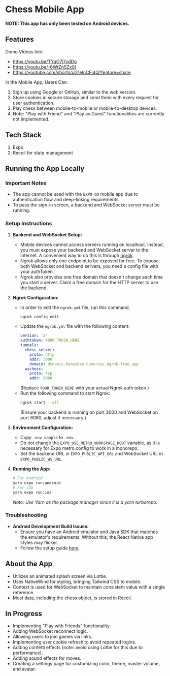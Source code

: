 # Chess Mobile App

**NOTE: This app has only been tested on Android devices.**

## Features

Demo Videos link:

- https://youtu.be/TYqO7j7ydDo
- https://youtu.be/-6WtZn5Zx0I
- https://youtube.com/shorts/uG1elnCFi4Q?feature=share

In the Mobile App, Users Can:

1. Sign up using Google or GitHub, similar to the web version.
2. Store cookies in secure storage and send them with every request for user authentication.
3. Play chess between mobile-to-mobile or mobile-to-desktop devices.
4. Note: "Play with Friend" and "Play as Guest" functionalities are currently not implemented.

## Tech Stack

1. Expo
2. Recoil for state management

## Running the App Locally

### Important Notes

- The app cannot be used with the `EXPO GO` mobile app due to authentication flow and deep-linking requirements.
- To pass the sign-in screen, a backend and WebSocket server must be running.

### Setup Instructions

1. **Backend and WebSocket Setup:**

   - Mobile devices cannot access servers running on localhost. Instead, you must expose your backend and WebSocket server to the internet. A convenient way to do this is through [ngrok](https://ngrok.com/).
   - Ngrok allows only one endpoint to be exposed for free. To expose both WebSocket and backend servers, you need a config file with your authToken.
   - Ngrok also provides one free domain that doesn't change each time you start a server. Claim a free domain for the HTTP server to use the backend.

2. **Ngrok Configuration:**

   - In order to edit the `ngrok.yml` file, run this command,
     ```bash
     ngrok config edit
     ```
   - Update the `ngrok.yml` file with the following content:
     ```yml
     version: '2'
     authtoken: YOUR_TOKEN_HERE
     tunnels:
       chess_server:
         proto: http
         addr: 3000
         domain: dynamic-honeybee-humorous.ngrok-free.app
       wschess:
         proto: tcp
         addr: 8080
     ```
     (Replace `YOUR_TOKEN_HERE` with your actual Ngrok auth token.)
   - Run the following command to start Ngrok:
     ```bash
     ngrok start --all
     ```
     (Ensure your backend is running on port 3000 and WebSocket on port 8080, adjust if necessary.)

3. **Environment Configuration:**

   - Copy `.env.sample` to `.env`.
   - Do not change the `EXPO_USE_METRO_WORKSPACE_ROOT` variable, as it is necessary for Expo metro config to work in a monorepo.
   - Set the backend URL in `EXPO_PUBLIC_API_URL` and WebSocket URL in `EXPO_PUBLIC_WS_URL`.

4. **Running the App:**
   ```bash
   # For Android
   yarn expo run:android
   # For iOS
   yarn expo run:ios
   ```
   _Note: Use Yarn as the package manager since it is a yarn turborepo._

### Troubleshooting

- **Android Development Build Issues:**
  - Ensure you have an Android emulator and Java SDK that matches the emulator's requirements. Without this, the React Native app styles may flicker.
  - Follow the setup guide [here](https://reactnative.dev/docs/set-up-your-environment).

## About the App

- Utilizes an animated splash screen via Lottie.
- Uses NativeWind for styling, bringing Tailwind CSS to mobile.
- Context is used for WebSocket to maintain consistent value with a single reference.
- Most data, including the chess object, is stored in Recoil.

## In Progress

- Implementing "Play with Friends" functionality.
- Adding WebSocket reconnect logic.
- Allowing users to join games via links.
- Implementing user cookie refresh to avoid repeated logins.
- Adding confetti effects (note: avoid using Lottie for this due to performance).
- Adding sound effects for moves.
- Creating a settings page for customizing color, theme, master volume, and avatar.

